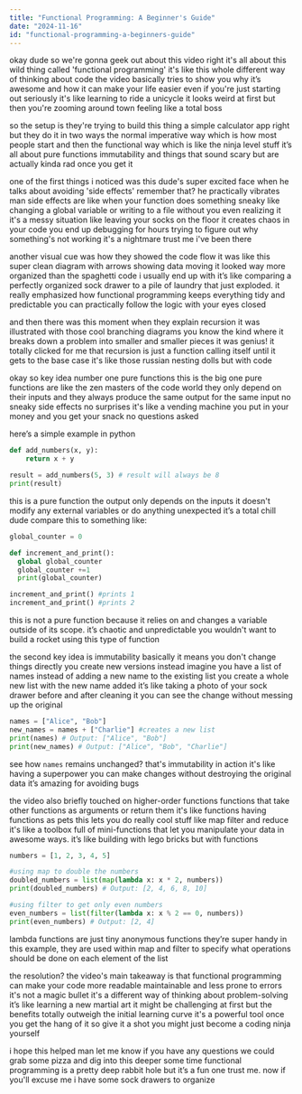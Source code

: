 ```yaml
---
title: "Functional Programming: A Beginner's Guide"
date: "2024-11-16"
id: "functional-programming-a-beginners-guide"
---
```


okay dude so we're gonna geek out about this video right it's all about this wild thing called 'functional programming'  it's like this whole different way of thinking about code  the video basically tries to show you why it’s awesome and how it can make your life easier even if you're just starting out seriously it's like learning to ride a unicycle it looks weird at first but then you're zooming around town feeling like a total boss

so the setup is they're trying to build this thing a simple calculator app right but they do it in two ways the normal imperative way which is how most people start and then the functional way which is like the ninja level stuff  it’s all about pure functions immutability and things that sound scary but are actually kinda rad once you get it

one of the first things i noticed was this dude's super excited face when he talks about avoiding 'side effects'  remember that? he practically vibrates man  side effects are like when your function does something sneaky like changing a global variable or writing to a file without you even realizing it  it's a messy situation like leaving your socks on the floor it creates chaos in your code  you end up debugging for hours trying to figure out why something's not working  it's a nightmare trust me i've been there

another visual cue was how they showed the code flow  it was like this super clean diagram with arrows showing data moving  it looked way more organized than the spaghetti code i usually end up with it’s like comparing a perfectly organized sock drawer to a pile of laundry that just exploded.  it really emphasized how functional programming keeps everything tidy and predictable  you can practically follow the logic with your eyes closed

and then there was this moment when they explain recursion it was illustrated with those cool branching diagrams you know the kind where it breaks down a problem into smaller and smaller pieces  it was genius!  it totally clicked for me that recursion is just a function calling itself until it gets to the base case it's like those russian nesting dolls but with code

okay so key idea number one pure functions this is the big one pure functions are like the zen masters of the code world they only depend on their inputs and they always produce the same output for the same input  no sneaky side effects no surprises  it's like a vending machine you put in your money and you get your snack no questions asked

here’s a simple example in python

```python
def add_numbers(x, y):
    return x + y

result = add_numbers(5, 3) # result will always be 8
print(result)
```

this is a pure function the output only depends on the inputs  it doesn't modify any external variables or do anything unexpected  it’s a total chill dude  compare this to something like:

```python
global_counter = 0

def increment_and_print():
  global global_counter
  global_counter +=1
  print(global_counter)

increment_and_print() #prints 1
increment_and_print() #prints 2
```

this is not a pure function because it relies on and changes a variable outside of its scope. it’s chaotic and unpredictable  you wouldn't want to build a rocket using this type of function

the second key idea is immutability basically it means you don't change things directly  you create new versions instead  imagine you have a list of names  instead of adding a new name to the existing list you create a whole new list with the new name added it’s like taking a photo of your sock drawer before and after cleaning it  you can see the change without messing up the original

```python
names = ["Alice", "Bob"]
new_names = names + ["Charlie"] #creates a new list
print(names) # Output: ["Alice", "Bob"]
print(new_names) # Output: ["Alice", "Bob", "Charlie"]
```

see how `names` remains unchanged? that's immutability in action  it's like having a superpower you can make changes without destroying the original data it’s amazing for avoiding bugs

the video also briefly touched on higher-order functions functions that take other functions as arguments or return them  it's like functions having functions as pets  this lets you do really cool stuff like map filter and reduce  it's like a toolbox full of mini-functions that let you manipulate your data in awesome ways. it’s like building with lego bricks but with functions

```python
numbers = [1, 2, 3, 4, 5]

#using map to double the numbers
doubled_numbers = list(map(lambda x: x * 2, numbers))
print(doubled_numbers) # Output: [2, 4, 6, 8, 10]

#using filter to get only even numbers
even_numbers = list(filter(lambda x: x % 2 == 0, numbers))
print(even_numbers) # Output: [2, 4]
```

lambda functions are just tiny anonymous functions they’re super handy  in this example, they are used within map and filter to specify what operations should be done on each element of the list

the resolution? the video's main takeaway is that functional programming can make your code more readable maintainable and less prone to errors  it's not a magic bullet  it's a different way of thinking about problem-solving  it’s like learning a new martial art  it might be challenging at first but the benefits totally outweigh the initial learning curve it's a powerful tool once you get the hang of it so give it a shot you might just become a coding ninja yourself


i hope this helped man  let me know if you have any questions  we could grab some pizza and dig into this deeper some time  functional programming is a pretty deep rabbit hole but it’s a fun one  trust me.  now if you'll excuse me  i have some sock drawers to organize
